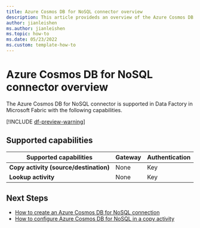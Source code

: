 ```yaml
---
title: Azure Cosmos DB for NoSQL connector overview
description: This article provideds an overview of the Azure Cosmos DB for NoSQL connector in Microsoft Fabric.
author: jianleishen
ms.author: jianleishen
ms.topic: how-to
ms.date: 05/23/2022
ms.custom: template-how-to 
---
```


# Azure Cosmos DB for NoSQL connector overview

The Azure Cosmos DB for NoSQL connector is supported in Data Factory in Microsoft Fabric with the following capabilities.

[!INCLUDE [df-preview-warning](includes/data-factory-preview-warning)]

## Supported capabilities

| Supported capabilities | Gateway | Authentication |
| --- | --- | ---|
| **Copy activity (source/destination)** | None | Key |
| **Lookup activity** | None | Key |

## Next Steps

- [How to create an Azure Cosmos DB for NoSQL connection](connector-azure-cosmosdb-for-nosql.md)
- [How to configure Azure Cosmos DB for NoSQL in a copy activity](connector-azure-cosmosdb-for-nosql-copy-activity.md)
